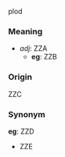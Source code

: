 plod
### Meaning
+ _adj_: ZZA
    + __eg__: ZZB

### Origin

ZZC

### Synonym

__eg__: ZZD

+ ZZE


